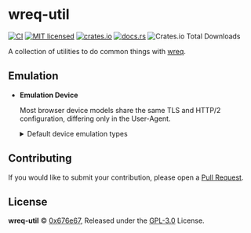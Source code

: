 # wreq-util

[![CI](https://github.com/0x676e67/wreq-util/actions/workflows/ci.yml/badge.svg)](https://github.com/0x676e67/wreq-util/actions/workflows/ci.yml)
[![MIT licensed](https://img.shields.io/badge/license-GPL3.0-blue.svg)](./LICENSE)
[![crates.io](https://img.shields.io/crates/v/wreq-util.svg?logo=rust)](https://crates.io/crates/wreq-util)
[![docs.rs](https://img.shields.io/docsrs/wreq-util?logo=rust)](https://docs.rs/wreq-util)
![Crates.io Total Downloads](https://img.shields.io/crates/d/wreq-util)

A collection of utilities to do common things with [wreq](https://github.com/0x676e67/wreq).

## Emulation

- **Emulation Device**

  Most browser device models share the same TLS and HTTP/2 configuration, differing only in the User-Agent.

    <details>

    <summary>Default device emulation types</summary>

    | **Browser**   | **Versions**                                                                                     |
    |---------------|--------------------------------------------------------------------------------------------------|
    | **Chrome**    | `Chrome100`, `Chrome101`, `Chrome104`, `Chrome105`, `Chrome106`, `Chrome107`, `Chrome108`, `Chrome109`, `Chrome110`, `Chrome114`, `Chrome116`, `Chrome117`, `Chrome118`, `Chrome119`, `Chrome120`, `Chrome123`, `Chrome124`, `Chrome126`, `Chrome127`, `Chrome128`, `Chrome129`, `Chrome130`, `Chrome131`, `Chrome132`, `Chrome133`, `Chrome134`, `Chrome135`, `Chrome136` |
    | **Edge**      | `Edge101`, `Edge122`, `Edge127`, `Edge131`, `Edge134`                                                       |
    | **Safari**    | `SafariIos17_2`, `SafariIos17_4_1`, `SafariIos16_5`, `Safari15_3`, `Safari15_5`, `Safari15_6_1`, `Safari16`, `Safari16_5`, `Safari17_0`, `Safari17_2_1`, `Safari17_4_1`, `Safari17_5`, `Safari18`, `SafariIPad18`, `Safari18_2`, `Safari18_1_1`, `Safari18_3`, `Safari18_3_1` |
    | **OkHttp**    | `OkHttp3_9`, `OkHttp3_11`, `OkHttp3_13`, `OkHttp3_14`, `OkHttp4_9`, `OkHttp4_10`, `OkHttp4_12`, `OkHttp5`         |
    | **Firefox**   | `Firefox109`, `Firefox117`, `Firefox128`, `Firefox133`, `Firefox135`, `FirefoxPrivate135`, `FirefoxAndroid135`, `Firefox136`, `FirefoxPrivate136`|
    | **Opera**    | `Opera116`, `Opera117`, `Opera118`, `Opera119`                                                                 |

    </details>

## Contributing

If you would like to submit your contribution, please open a [Pull Request](https://github.com/0x676e67/wreq-util/pulls).

## License

**wreq-util** © [0x676e67](https://github.com/0x676e67), Released under the [GPL-3.0](https://github.com/0x676e67/wreq-util/blob/main/LICENSE) License.
